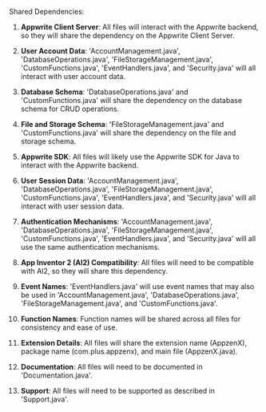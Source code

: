 Shared Dependencies:

1. **Appwrite Client Server**: All files will interact with the Appwrite backend, so they will share the dependency on the Appwrite Client Server.

2. **User Account Data**: 'AccountManagement.java', 'DatabaseOperations.java', 'FileStorageManagement.java', 'CustomFunctions.java', 'EventHandlers.java', and 'Security.java' will all interact with user account data.

3. **Database Schema**: 'DatabaseOperations.java' and 'CustomFunctions.java' will share the dependency on the database schema for CRUD operations.

4. **File and Storage Schema**: 'FileStorageManagement.java' and 'CustomFunctions.java' will share the dependency on the file and storage schema.

5. **Appwrite SDK**: All files will likely use the Appwrite SDK for Java to interact with the Appwrite backend.

6. **User Session Data**: 'AccountManagement.java', 'DatabaseOperations.java', 'FileStorageManagement.java', 'CustomFunctions.java', 'EventHandlers.java', and 'Security.java' will all interact with user session data.

7. **Authentication Mechanisms**: 'AccountManagement.java', 'DatabaseOperations.java', 'FileStorageManagement.java', 'CustomFunctions.java', 'EventHandlers.java', and 'Security.java' will all use the same authentication mechanisms.

8. **App Inventor 2 (AI2) Compatibility**: All files will need to be compatible with AI2, so they will share this dependency.

9. **Event Names**: 'EventHandlers.java' will use event names that may also be used in 'AccountManagement.java', 'DatabaseOperations.java', 'FileStorageManagement.java', and 'CustomFunctions.java'.

10. **Function Names**: Function names will be shared across all files for consistency and ease of use.

11. **Extension Details**: All files will share the extension name (AppzenX), package name (com.plus.appzenx), and main file (AppzenX.java).

12. **Documentation**: All files will need to be documented in 'Documentation.java'.

13. **Support**: All files will need to be supported as described in 'Support.java'.